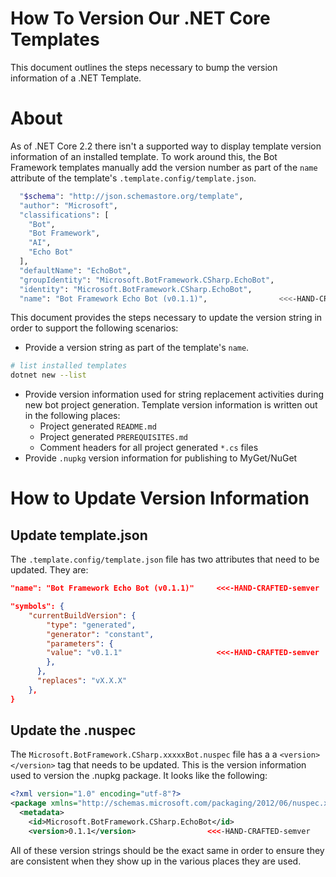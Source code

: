# How To Version Our .NET Core Templates
This document outlines the steps necessary to bump the version information of a .NET Template.

# About
As of .NET Core 2.2 there isn't a supported way to display template version information of an installed template.
To work around this, the Bot Framework templates manually add the version number as part of the `name` attribute of the template's `.template.config/template.json`.

```bash
  "$schema": "http://json.schemastore.org/template",
  "author": "Microsoft",
  "classifications": [
    "Bot",
    "Bot Framework",
    "AI",
    "Echo Bot"
  ],
  "defaultName": "EchoBot",
  "groupIdentity": "Microsoft.BotFramework.CSharp.EchoBot",
  "identity": "Microsoft.BotFramework.CSharp.EchoBot",
  "name": "Bot Framework Echo Bot (v0.1.1)",                <<<-HAND-CRAFTED-semver
```

This document provides the steps necessary to update the version string in order to support the following scenarios:

- Provide a version string as part of the template's `name`.

```bash
# list installed templates
dotnet new --list
```

- Provide version information used for string replacement activities during new bot project generation.  Template version information is written out in the following places:
    - Project generated `README.md`
    - Project generated `PREREQUISITES.md`
    - Comment headers for all project generated `*.cs` files
- Provide `.nupkg` version information for publishing to MyGet/NuGet

# How to Update Version Information
## Update template.json
The `.template.config/template.json` file has two attributes that need to be updated.  They are:

```json
"name": "Bot Framework Echo Bot (v0.1.1)"     <<<-HAND-CRAFTED-semver
```

```json
"symbols": {
    "currentBuildVersion": {
        "type": "generated",
        "generator": "constant",
        "parameters": {
        "value": "v0.1.1"                     <<<-HAND-CRAFTED-semver
        },
      },
      "replaces": "vX.X.X"
    },
}
```

## Update the .nuspec
The `Microsoft.BotFramework.CSharp.xxxxxBot.nuspec` file has a a `<version></version>` tag that needs to be updated.  This is the version information used to version the .nupkg package.  It looks like the following:

```xml
<?xml version="1.0" encoding="utf-8"?>
<package xmlns="http://schemas.microsoft.com/packaging/2012/06/nuspec.xsd">
  <metadata>
    <id>Microsoft.BotFramework.CSharp.EchoBot</id>
    <version>0.1.1</version>                <<<-HAND-CRAFTED-semver
```

All of these version strings should be the exact same in order to ensure they are consistent when they show up in the various places they are used.

